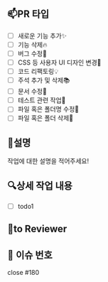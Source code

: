 ## 📫PR 타입

- [ ] 새로운 기능 추가✨
- [ ] 기능 삭제🔥
- [ ] 버그 수정🐛
- [ ] CSS 등 사용자 UI 디자인 변경🎨
- [ ] 코드 리팩토링💡
- [ ] 주석 추가 및 삭제📚
- [ ] 문서 수정🍙
- [ ] 테스트 관련 작업🎄
- [ ] 파일 혹은 폴더명 수정📃
- [ ] 파일 혹은 폴더 삭제🔨

## 📝설명

작업에 대한 설명을 적어주세요!

## 🔍상세 작업 내용

- [ ] todo1

## 🌸to Reviewer

<!-- 없으면 지워주세요! -->

## 💜 이슈 번호

<!-- 이슈 close -->

close #180
